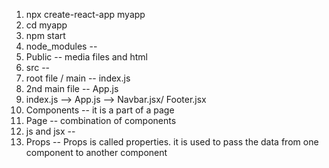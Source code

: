 1. npx create-react-app myapp
2. cd myapp
3. npm start
4. node_modules --
5. Public -- media files and html
6. src -- 
7. root file / main -- index.js
8. 2nd main file -- App.js
9. index.js --> App.js --> Navbar.jsx/ Footer.jsx
10. Components -- it is a part of a page
11. Page -- combination of components
12. js and jsx  -- 
13. Props -- Props is called properties. it is used to pass the data from one component to another component